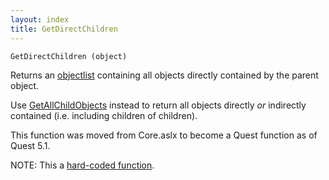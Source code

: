 ```yaml
---
layout: index
title: GetDirectChildren
---
```


    GetDirectChildren (object)

Returns an [objectlist](../types/objectlist.html) containing all objects directly contained by the parent object.

Use [GetAllChildObjects](getallchildobjects.html) instead to return all objects directly *or* indirectly contained (i.e. including children of children).

This function was moved from Core.aslx to become a Quest function as of Quest 5.1.

NOTE: This a [hard-coded function](hardcoded.html).
